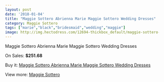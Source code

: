 ```yaml
---
layout: post
date: '2018-01-04'
title: "Maggie Sottero Abrienna Marie Maggie Sottero Wedding Dresses"
category: Maggie Sottero
tags: ["marie","black","bridesmaid","wedding","maggie"]
image: http://img.hectodress.com/12694-thickbox_default/maggie-sottero-abrienna-marie-maggie-sottero-wedding-dresses.jpg
---
```

Maggie Sottero Abrienna Marie Maggie Sottero Wedding Dresses

On Sales: **$251.68**
<a href="https://www.hectodress.com/maggie-sottero/6215-maggie-sottero-abrienna-marie-maggie-sottero-wedding-dresses.html"><amp-img layout="responsive" width="600" height="600" src="//img.hectodress.com/12694-thickbox_default/maggie-sottero-abrienna-marie-maggie-sottero-wedding-dresses.jpg" alt="Maggie Sottero Abrienna Marie Maggie Sottero Wedding Dresses 0" /></a>
<a href="https://www.hectodress.com/maggie-sottero/6215-maggie-sottero-abrienna-marie-maggie-sottero-wedding-dresses.html"><amp-img layout="responsive" width="600" height="600" src="//img.hectodress.com/12696-thickbox_default/maggie-sottero-abrienna-marie-maggie-sottero-wedding-dresses.jpg" alt="Maggie Sottero Abrienna Marie Maggie Sottero Wedding Dresses 1" /></a>
<a href="https://www.hectodress.com/maggie-sottero/6215-maggie-sottero-abrienna-marie-maggie-sottero-wedding-dresses.html"><amp-img layout="responsive" width="600" height="600" src="//img.hectodress.com/12695-thickbox_default/maggie-sottero-abrienna-marie-maggie-sottero-wedding-dresses.jpg" alt="Maggie Sottero Abrienna Marie Maggie Sottero Wedding Dresses 2" /></a>

Buy it: [Maggie Sottero Abrienna Marie Maggie Sottero Wedding Dresses](https://www.hectodress.com/maggie-sottero/6215-maggie-sottero-abrienna-marie-maggie-sottero-wedding-dresses.html "Maggie Sottero Abrienna Marie Maggie Sottero Wedding Dresses")

View more: [Maggie Sottero](https://www.hectodress.com/109-maggie-sottero "Maggie Sottero")
